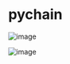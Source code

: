 # pychain

![image](https://user-images.githubusercontent.com/111557486/216852677-a137839c-d809-454c-9a57-5da5b7122668.png)

![image](https://user-images.githubusercontent.com/111557486/216853073-5ea3e5c4-f0f4-4237-81ef-221eff3ef729.png)
